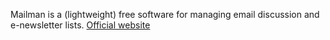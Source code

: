 Mailman is a (lightweight) free software for managing email discussion and e-newsletter lists. [Official website](http://www.list.org/)
